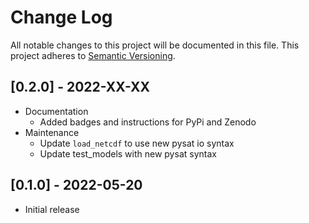 Change Log
==========
All notable changes to this project will be documented in this file.
This project adheres to [Semantic Versioning](https://semver.org/).

[0.2.0] - 2022-XX-XX
--------------------
* Documentation
   * Added badges and instructions for PyPi and Zenodo
* Maintenance
   * Update `load_netcdf` to use new pysat io syntax
   * Update test_models with new pysat syntax

[0.1.0] - 2022-05-20
--------------------
* Initial release
